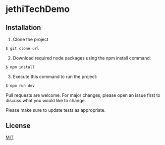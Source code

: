 # jethiTechDemo

## Installation
1. Clone the project
```bash
$ git clone url
```
2. Download required node packages using the npm install command:

```bash
$ npm install
```
3. Execute this command to run the project:

```bash
$ npm run dev
```

Pull requests are welcome. For major changes, please open an issue first
to discuss what you would like to change.

Please make sure to update tests as appropriate.

## License

[MIT](https://choosealicense.com/licenses/mit/)
